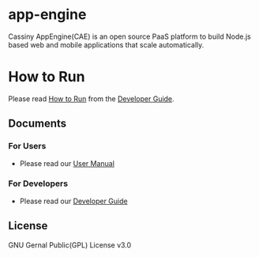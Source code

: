# app-engine
Cassiny AppEngine(CAE) is an open source PaaS platform to build Node.js based
web and mobile applications that scale automatically.

# How to Run
Please read [How to Run](./docs/developer-guide/how-to-run.md) from the
[Developer Guide](./docs/developer-guide/README.md).

## Documents

### For Users
+ Please read our [User Manual](./docs/user-manual/README.md)

### For Developers
+ Please read our [Developer Guide](./docs/developer-guide/README.md)

## License
GNU Gernal Public(GPL) License v3.0
